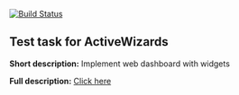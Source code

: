 [![Build Status](https://travis-ci.org/maximtop/test-task-activewizards.svg?branch=master)](https://travis-ci.org/maximtop/test-task-activewizards)

## Test task for ActiveWizards

**Short description:**
Implement web dashboard with widgets

**Full description:**
<a href="https://drive.google.com/open?id=16fVYTVKOBB2OdWaFp6J32bI_9BnGQbYSfGWaNE6VnSk" target="_blank">Click here</a>
